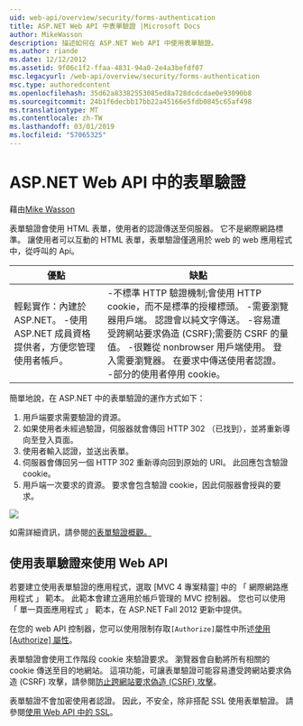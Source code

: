 ```yaml
---
uid: web-api/overview/security/forms-authentication
title: ASP.NET Web API 中表單驗證 |Microsoft Docs
author: MikeWasson
description: 描述如何在 ASP.NET Web API 中使用表單驗證。
ms.author: riande
ms.date: 12/12/2012
ms.assetid: 9f06c1f2-ffaa-4831-94a0-2e4a3befdf07
msc.legacyurl: /web-api/overview/security/forms-authentication
msc.type: authoredcontent
ms.openlocfilehash: 35d62a83382553085ed8a728dcdcdae0e93090b8
ms.sourcegitcommit: 24b1f6decbb17bb22a45166e5fdb0845c65af498
ms.translationtype: MT
ms.contentlocale: zh-TW
ms.lasthandoff: 03/01/2019
ms.locfileid: "57065325"
---
```

<a name="forms-authentication-in-aspnet-web-api"></a>ASP.NET Web API 中的表單驗證
====================
藉由[Mike Wasson](https://github.com/MikeWasson)

表單驗證會使用 HTML 表單，使用者的認證傳送至伺服器。 它不是網際網路標準。 讓使用者可以互動的 HTML 表單，表單驗證僅適用於 web 的 web 應用程式中，從呼叫的 Api。

| 優點 | 缺點 |
| --- | --- |
| 輕鬆實作：內建於 ASP.NET。 -使用 ASP.NET 成員資格提供者，方便您管理使用者帳戶。 | -不標準 HTTP 驗證機制;會使用 HTTP cookie，而不是標準的授權標頭。 -需要瀏覽器用戶端。 認證會以純文字傳送。 -容易遭受跨網站要求偽造 (CSRF);需要防 CSRF 的量值。 -很難從 nonbrowser 用戶端使用。 登入需要瀏覽器。 在要求中傳送使用者認證。 -部分的使用者停用 cookie。 |

簡單地說，在 ASP.NET 中的表單驗證的運作方式如下：

1. 用戶端要求需要驗證的資源。
2. 如果使用者未經過驗證，伺服器就會傳回 HTTP 302 （已找到），並將重新導向至登入頁面。
3. 使用者輸入認證，並送出表單。
4. 伺服器會傳回另一個 HTTP 302 重新導向回到原始的 URI。 此回應包含驗證 cookie。
5. 用戶端一次要求的資源。 要求會包含驗證 cookie，因此伺服器會授與的要求。

![](forms-authentication/_static/image1.png)

如需詳細資訊，請參閱[的表單驗證概觀。](../../../web-forms/overview/older-versions-security/introduction/an-overview-of-forms-authentication-cs.md)

## <a name="using-forms-authentication-with-web-api"></a>使用表單驗證來使用 Web API

若要建立使用表單驗證的應用程式，選取 [MVC 4 專案精靈] 中的 「 網際網路應用程式 」 範本。 此範本會建立適用於帳戶管理的 MVC 控制器。 您也可以使用 「 單一頁面應用程式 」 範本，在 ASP.NET Fall 2012 更新中提供。

在您的 web API 控制器，您可以使用限制存取`[Authorize]`屬性中所述[使用 [Authorize] 屬性](authentication-and-authorization-in-aspnet-web-api.md#auth3)。

表單驗證會使用工作階段 cookie 來驗證要求。 瀏覽器會自動將所有相關的 cookie 傳送至目的地網站。 這項功能，可讓表單驗證可能容易遭受跨網站要求偽造 (CSRF) 攻擊，請參閱[防止跨網站要求偽造 (CSRF) 攻擊](preventing-cross-site-request-forgery-csrf-attacks.md)。

表單驗證不會加密使用者認證。 因此，不安全，除非搭配 SSL 使用表單驗證。 請參閱[使用 Web API 中的 SSL](working-with-ssl-in-web-api.md)。

